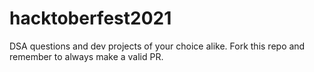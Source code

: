 # hacktoberfest2021
DSA questions and dev projects of your choice alike. Fork this repo and remember to always make a valid PR.
